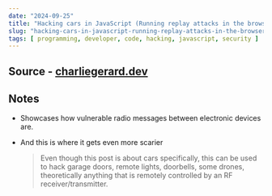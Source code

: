 ```yaml
---
date: "2024-09-25"
title: "Hacking cars in JavaScript (Running replay attacks in the browser with the HackRF"
slug: "hacking-cars-in-javascript-running-replay-attacks-in-the-browser-with-the-hackrf"
tags: [ programming, developer, code, hacking, javascript, security ]
---
```




## Source - [charliegerard.dev][1]

## Notes
* Showcases how vulnerable radio messages between electronic devices are.
* And this is where it gets even more scarier

  > Even though this post is about cars specifically, this can be used to hack garage doors, remote lights, doorbells, some drones, theoretically anything that is remotely controlled by an RF receiver/transmitter.



  [1]: https://charliegerard.dev/blog/replay-attacks-javascript-hackrf/
